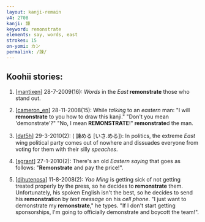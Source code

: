 ```yaml
---
layout: kanji-remain
v4: 2708
kanji: 諌
keyword: remonstrate
elements: say, words, east
strokes: 15
on-yomi: カン
permalink: /諌/
---
```


## Koohii stories: 

1) [<a href="http://kanji.koohii.com/profile/mantixen">mantixen</a>] 28-7-2009(16): <em>Words</em> in the <em>East</em><strong> remonstrate</strong> those who stand out.

2) [<a href="http://kanji.koohii.com/profile/cameron_en">cameron_en</a>] 28-11-2008(15): While <em>talking</em> to an <em>eastern</em> man: &quot;I will<strong> remonstrate</strong> to you how to draw this kanji.&quot; &quot;Don&#039;t you mean &#039;demonstrate&#039;?&quot; &quot;No, I mean<strong> REMONSTRATE</strong>!&quot;<strong> remonstrate</strong>d the man.

3) [<a href="http://kanji.koohii.com/profile/dat5h">dat5h</a>] 29-3-2010(2): ( 諌める [いさ.める]): In politics, the extreme <em>East</em> wing political party comes out of nowhere and dissuades everyone from voting for them with their silly <em>speaches</em>.

4) [<a href="http://kanji.koohii.com/profile/sgrant">sgrant</a>] 27-1-2010(2): There&#039;s an old <em>Eastern saying</em> that goes as follows: &quot;<strong>Remonstrate</strong> and pay the price!&quot;.

5) [<a href="http://kanji.koohii.com/profile/dihutenosa">dihutenosa</a>] 11-8-2008(2): <em>Yao Ming</em> is getting sick of not getting treated properly by the press, so he decides to<strong> remonstrate</strong> them. Unfortunately, his spoken English isn&#039;t the best, so he decides to send his <strong>remonstrat</strong>ion by <em>text message</em> on his <em>cell phone</em>. &quot;I just want to demonstrate my<strong> remonstrate</strong>,&quot; he types. &quot;If I don&#039;t start getting sponsorships, I&#039;m going to officially demonstrate and boycott the team!&quot;.

